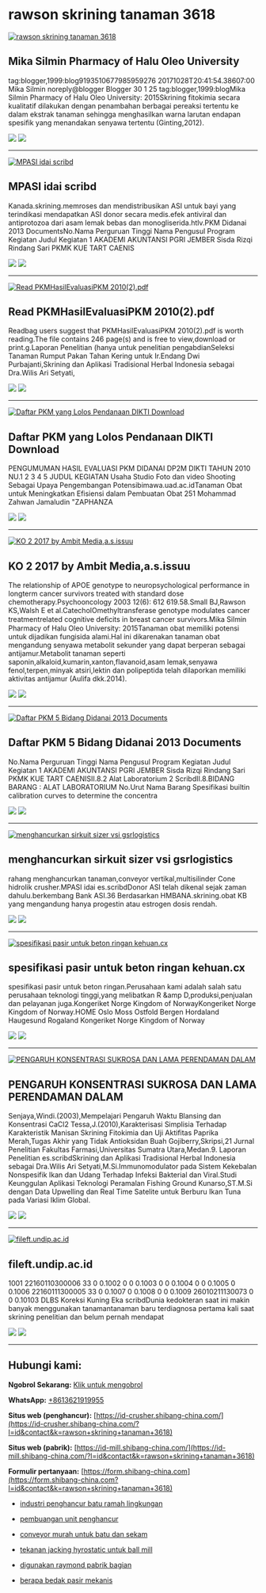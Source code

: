 # rawson skrining tanaman 3618

<a href="https://swt.shibang-china.com/?l=id&img&k=rawson+skrining+tanaman+3618" target="_blank">![rawson skrining tanaman 3618](http://static.shibang-china.com/all-800x300/314.jpg)</a>

## Mika Silmin Pharmacy of Halu Oleo University
tag:blogger,1999:blog9193510677985959276 20171028T20:41:54.38607:00 Mika Silmin noreply@blogger Blogger 30 1 25 tag:blogger,1999:blogMika Silmin Pharmacy of Halu Oleo University: 2015Skrining fitokimia secara kualitatif dilakukan dengan penambahan berbagai pereaksi tertentu ke dalam ekstrak tanaman sehingga menghasilkan warna larutan endapan spesifik yang menandakan senyawa tertentu (Ginting,2012).


<a href="https://whatsapp.shibangsoft.com/WhatsApp.php" target="_blank" title="WhatsApp">![](http://static.shibang-china.com/icon/whatsapp.png)</a> <a href="https://swt.shibang-china.com/?l=id&icon&k=rawson+skrining+tanaman+3618" target="_blank">![](http://static.shibang-china.com/icon/chat-id.png)</a>

---

<a href="https://swt.shibang-china.com/?l=id&img&k=rawson+skrining+tanaman+3618" target="_blank">![MPASI idai scribd](http://static.shibang-china.com/all-800x300/1387.jpg)</a>

## MPASI idai scribd
Kanada.skrining.memroses dan mendistribusikan ASI untuk bayi yang terindikasi mendapatkan ASI donor secara medis.efek antiviral dan antiprotozoa dari asam lemak bebas dan monogliserida.htlv.PKM Didanai 2013 DocumentsNo.Nama Perguruan Tinggi Nama Pengusul Program Kegiatan Judul Kegiatan 1 AKADEMI AKUNTANSI PGRI JEMBER Sisda Rizqi Rindang Sari PKMK KUE TART CAENIS


<a href="https://whatsapp.shibangsoft.com/WhatsApp.php" target="_blank" title="WhatsApp">![](http://static.shibang-china.com/icon/whatsapp.png)</a> <a href="https://swt.shibang-china.com/?l=id&icon&k=rawson+skrining+tanaman+3618" target="_blank">![](http://static.shibang-china.com/icon/chat-id.png)</a>

---

<a href="https://swt.shibang-china.com/?l=id&img&k=rawson+skrining+tanaman+3618" target="_blank">![Read PKMHasilEvaluasiPKM 2010(2).pdf](http://static.shibang-china.com/all-800x300/650.jpg)</a>

## Read PKMHasilEvaluasiPKM 2010(2).pdf
Readbag users suggest that PKMHasilEvaluasiPKM 2010(2).pdf is worth reading.The file contains 246 page(s) and is free to view,download or print.g.Laporan Penelitian (hanya untuk penelitian pengabdianSeleksi Tanaman Rumput Pakan Tahan Kering untuk Ir.Endang Dwi Purbajanti,Skrining dan Aplikasi Tradisional Herbal Indonesia sebagai Dra.Wilis Ari Setyati,


<a href="https://whatsapp.shibangsoft.com/WhatsApp.php" target="_blank" title="WhatsApp">![](http://static.shibang-china.com/icon/whatsapp.png)</a> <a href="https://swt.shibang-china.com/?l=id&icon&k=rawson+skrining+tanaman+3618" target="_blank">![](http://static.shibang-china.com/icon/chat-id.png)</a>

---

<a href="https://swt.shibang-china.com/?l=id&img&k=rawson+skrining+tanaman+3618" target="_blank">![Daftar PKM yang Lolos Pendanaan DIKTI Download](http://static.shibang-china.com/all-800x300/596.jpg)</a>

## Daftar PKM yang Lolos Pendanaan DIKTI Download
PENGUMUMAN HASIL EVALUASI PKM DIDANAI DP2M DIKTI TAHUN 2010 NU.1 2 3 4 5 JUDUL KEGIATAN Usaha Studio Foto dan video Shooting Sebagai Upaya Pengembangan Potensibimawa.uad.ac.idTanaman Obat untuk Meningkatkan Efisiensi dalam Pembuatan Obat 251 Mohammad Zahwan Jamaludin "ZAPHANZA


<a href="https://whatsapp.shibangsoft.com/WhatsApp.php" target="_blank" title="WhatsApp">![](http://static.shibang-china.com/icon/whatsapp.png)</a> <a href="https://swt.shibang-china.com/?l=id&icon&k=rawson+skrining+tanaman+3618" target="_blank">![](http://static.shibang-china.com/icon/chat-id.png)</a>

---

<a href="https://swt.shibang-china.com/?l=id&img&k=rawson+skrining+tanaman+3618" target="_blank">![KO 2 2017 by Ambit Media,a.s.issuu](http://static.shibang-china.com/all-800x300/797.jpg)</a>

## KO 2 2017 by Ambit Media,a.s.issuu
The relationship of APOE genotype to neuropsychological performance in longterm cancer survivors treated with standard dose chemotherapy.Psychooncology 2003 12(6): 612 619.58.Small BJ,Rawson KS,Walsh E et al.CatecholOmethyltransferase genotype modulates cancer treatmentrelated cognitive deﬁcits in breast cancer survivors.Mika Silmin Pharmacy of Halu Oleo University: 2015Tanaman obat memiliki potensi untuk dijadikan fungisida alami.Hal ini dikarenakan tanaman obat mengandung senyawa metabolit sekunder yang dapat berperan sebagai antijamur.Metabolit tanaman seperti saponin,alkaloid,kumarin,xanton,flavanoid,asam lemak,senyawa fenol,terpen,minyak atsiri,lektin dan polipeptida telah dilaporkan memiliki aktivitas antijamur (Aulifa dkk.2014).


<a href="https://whatsapp.shibangsoft.com/WhatsApp.php" target="_blank" title="WhatsApp">![](http://static.shibang-china.com/icon/whatsapp.png)</a> <a href="https://swt.shibang-china.com/?l=id&icon&k=rawson+skrining+tanaman+3618" target="_blank">![](http://static.shibang-china.com/icon/chat-id.png)</a>

---

<a href="https://swt.shibang-china.com/?l=id&img&k=rawson+skrining+tanaman+3618" target="_blank">![Daftar PKM 5 Bidang Didanai 2013 Documents](http://static.shibang-china.com/all-800x300/488.jpg)</a>

## Daftar PKM 5 Bidang Didanai 2013 Documents
No.Nama Perguruan Tinggi Nama Pengusul Program Kegiatan Judul Kegiatan 1 AKADEMI AKUNTANSI PGRI JEMBER Sisda Rizqi Rindang Sari PKMK KUE TART CAENISII.8.2 Alat Laboratorium 2 ScribdII.8.BIDANG BARANG : ALAT LABORATORIUM No.Urut Nama Barang Spesifikasi builtin calibration curves to determine the concentra


<a href="https://whatsapp.shibangsoft.com/WhatsApp.php" target="_blank" title="WhatsApp">![](http://static.shibang-china.com/icon/whatsapp.png)</a> <a href="https://swt.shibang-china.com/?l=id&icon&k=rawson+skrining+tanaman+3618" target="_blank">![](http://static.shibang-china.com/icon/chat-id.png)</a>

---

<a href="https://swt.shibang-china.com/?l=id&img&k=rawson+skrining+tanaman+3618" target="_blank">![menghancurkan sirkuit sizer vsi gsrlogistics](http://static.shibang-china.com/all-800x300/1252.jpg)</a>

## menghancurkan sirkuit sizer vsi gsrlogistics
rahang menghancurkan tanaman,conveyor vertikal,multisilinder Cone hidrolik crusher.MPASI idai es.scribdDonor ASI telah dikenal sejak zaman dahulu.berkembang Bank ASI.36 Berdasarkan HMBANA.skrining.obat KB yang mengandung hanya progestin atau estrogen dosis rendah.


<a href="https://whatsapp.shibangsoft.com/WhatsApp.php" target="_blank" title="WhatsApp">![](http://static.shibang-china.com/icon/whatsapp.png)</a> <a href="https://swt.shibang-china.com/?l=id&icon&k=rawson+skrining+tanaman+3618" target="_blank">![](http://static.shibang-china.com/icon/chat-id.png)</a>

---

<a href="https://swt.shibang-china.com/?l=id&img&k=rawson+skrining+tanaman+3618" target="_blank">![spesifikasi pasir untuk beton ringan kehuan.cx](http://static.shibang-china.com/all-800x300/758.jpg)</a>

## spesifikasi pasir untuk beton ringan kehuan.cx
spesifikasi pasir untuk beton ringan.Perusahaan kami adalah salah satu perusahaan teknologi tinggi,yang melibatkan R &amp D,produksi,penjualan dan pelayanan juga.Kongeriket Norge Kingdom of NorwayKongeriket Norge Kingdom of Norway.HOME Oslo Moss Ostfold Bergen Hordaland Haugesund Rogaland Kongeriket Norge Kingdom of Norway


<a href="https://whatsapp.shibangsoft.com/WhatsApp.php" target="_blank" title="WhatsApp">![](http://static.shibang-china.com/icon/whatsapp.png)</a> <a href="https://swt.shibang-china.com/?l=id&icon&k=rawson+skrining+tanaman+3618" target="_blank">![](http://static.shibang-china.com/icon/chat-id.png)</a>

---

<a href="https://swt.shibang-china.com/?l=id&img&k=rawson+skrining+tanaman+3618" target="_blank">![PENGARUH KONSENTRASI SUKROSA DAN LAMA PERENDAMAN DALAM](http://static.shibang-china.com/all-800x300/1503.jpg)</a>

## PENGARUH KONSENTRASI SUKROSA DAN LAMA PERENDAMAN DALAM
Senjaya,Windi.(2003),Mempelajari Pengaruh Waktu Blansing dan Konsentrasi CaCl2 Tessa,J.(2010),Karakterisasi Simplisia Terhadap Karakteristik Manisan Skrining Fitokimia dan Uji Aktifitas Paprika Merah,Tugas Akhir yang Tidak Antioksidan Buah Gojiberry,Skripsi,21 Jurnal Penelitian Fakultas Farmasi,Universitas Sumatra Utara,Medan.9. Laporan Penelitian es.scribdSkrining dan Aplikasi Tradisional Herbal Indonesia sebagai Dra.Wilis Ari Setyati,M.Si.Immunomodulator pada Sistem Kekebalan Nonspesifik Ikan dan Udang Terhadap Infeksi Bakterial dan Viral.Studi Keunggulan Aplikasi Teknologi Peramalan Fishing Ground Kunarso,ST.M.Si dengan Data Upwelling dan Real Time Satelite untuk Berburu Ikan Tuna pada Variasi Iklim Global.


<a href="https://whatsapp.shibangsoft.com/WhatsApp.php" target="_blank" title="WhatsApp">![](http://static.shibang-china.com/icon/whatsapp.png)</a> <a href="https://swt.shibang-china.com/?l=id&icon&k=rawson+skrining+tanaman+3618" target="_blank">![](http://static.shibang-china.com/icon/chat-id.png)</a>

---

<a href="https://swt.shibang-china.com/?l=id&img&k=rawson+skrining+tanaman+3618" target="_blank">![fileft.undip.ac.id](http://static.shibang-china.com/all-800x300/618.jpg)</a>

## fileft.undip.ac.id
1001 22160110300006 33 0 0.1002 0 0 0.1003 0 0 0.1004 0 0 0.1005 0 0.1006 22160111300005 33 0 0.1007 0 0.1008 0 0 0.1009 26010211130073 0 0 0.10103 DLBS Koreksi Kuning Eka scribdDunia kedokteran saat ini makin banyak menggunakan tanamantanaman baru terdiagnosa pertama kali saat skrining penelitian dan belum pernah mendapat


<a href="https://whatsapp.shibangsoft.com/WhatsApp.php" target="_blank" title="WhatsApp">![](http://static.shibang-china.com/icon/whatsapp.png)</a> <a href="https://swt.shibang-china.com/?l=id&icon&k=rawson+skrining+tanaman+3618" target="_blank">![](http://static.shibang-china.com/icon/chat-id.png)</a>

---
## Hubungi kami:

**Ngobrol Sekarang:** [Klik untuk mengobrol](https://swt.shibang-china.com?l=id&contact&k=rawson+skrining+tanaman+3618)

**WhatsApp:**  [+8613621919955](https://whatsapp.shibangsoft.com/WhatsApp.php)

**Situs web (penghancur):** [https://id-crusher.shibang-china.com/](https://id-crusher.shibang-china.com/?l=id&contact&k=rawson+skrining+tanaman+3618)

**Situs web (pabrik):** [https://id-mill.shibang-china.com/](https://id-mill.shibang-china.com/?l=id&contact&k=rawson+skrining+tanaman+3618)

**Formulir pertanyaan:** [https://form.shibang-china.com](https://form.shibang-china.com?l=id&contact&k=rawson+skrining+tanaman+3618)

* [industri penghancur batu ramah lingkungan](../34/industri%20penghancur%20batu%20ramah%20lingkungan.md)

* [pembuangan unit penghancur](../37/pembuangan%20unit%20penghancur.md)

* [conveyor murah untuk batu dan sekam](../40/conveyor%20murah%20untuk%20batu%20dan%20sekam.md)

* [tekanan jacking hyrostatic untuk ball mill](../39/tekanan%20jacking%20hyrostatic%20untuk%20ball%20mill.md)

* [digunakan raymond pabrik bagian](../36/digunakan%20raymond%20pabrik%20bagian.md)

* [berapa bedak pasir mekanis](../39/berapa%20bedak%20pasir%20mekanis.md)
